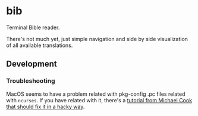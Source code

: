 # bib

Terminal Bible reader.

There's not much yet, just simple navigation and side by side visualization of
all available translations.

## Development

### Troubleshooting

MacOS seems to have a problem related with pkg-config .pc files related with
`ncurses`. If you have related with it, there's a [tutorial from Michael Cook
that should fix it in a hacky
way](https://mrcook.uk/how-to-install-go-ncurses-on-mac-osx).
